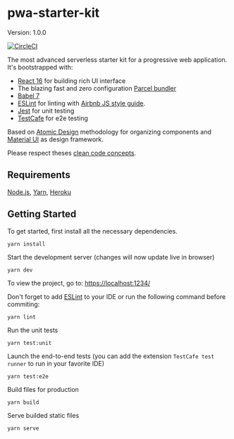 # pwa-starter-kit
Version: 1.0.0

[![CircleCI](https://circleci.com/gh/7s4r/pwa-starter-kit/tree/master.svg?style=svg)](https://circleci.com/gh/7s4r/pwa-starter-kit/tree/master)

The most advanced serverless starter kit for a progressive web application.
It's bootstrapped with:
* [React 16](https://reactjs.org/docs/getting-started.html) for building rich UI interface
* The blazing fast and zero configuration [Parcel bundler](https://parceljs.org/getting_started.html)
* [Babel 7](https://babeljs.io/)
* [ESLint](https://eslint.org/) for linting with [Airbnb JS style guide](https://github.com/airbnb/javascript).
* [Jest](https://jestjs.io/) for unit testing
* [TestCafe](https://devexpress.github.io/testcafe/documentation/getting-started/) for e2e testing

Based on [Atomic Design](http://atomicdesign.bradfrost.com/chapter-2/) methodology for organizing components and [Material UI](https://material-ui.com/getting-started/usage/) as design framework.

Please respect theses [clean code concepts](https://github.com/ryanmcdermott/clean-code-javascript).

## Requirements
[Node.js](https://nodejs.org/), [Yarn](https://yarnpkg.com/en/docs/install), [Heroku](https://devcenter.heroku.com/articles/heroku-cli#download-and-install)

## Getting Started

To get started, first install all the necessary dependencies.
```
yarn install
```

Start the development server (changes will now update live in browser)
```
yarn dev
```

To view the project, go to: [https://localhost:1234/](https://localhost:1234/)

Don't forget to add [ESLint](https://eslint.org/docs/user-guide/getting-started) to your IDE or run the following command before commiting:
```
yarn lint
```

Run the unit tests
```
yarn test:unit
```

Launch the end-to-end tests (you can add the extension `TestCafe test runner` to run in your favorite IDE)
```
yarn test:e2e
```

Build files for production
```
yarn build
```

Serve builded static files
```
yarn serve
```
